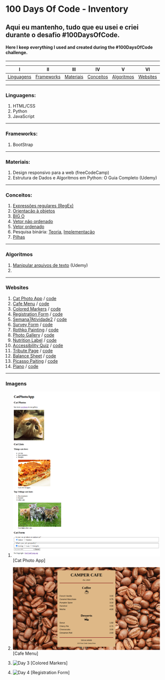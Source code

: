 # 100 Days Of Code - Inventory

## Aqui eu mantenho, tudo que eu usei e criei durante o desafio #100DaysOfCode.
#### Here I keep everything I used and created during the #100DaysOfCode challenge.
----------
|I|II|III|IV|V|VI|VII|
|:---:|:-----:|:---:|:-----:|:-----:|:-----:|:-----:|
|[Linguagens](#linguagens)|[Frameworks](#frameworks)|[Materiais](#materiais)|[Conceitos](#conceitos)|[Algoritmos](#algoritmos)|[Websites](#websites)|[Imagens](#images)|
----------

<a name="linguagens"></a>
### Linguagens:
1. HTML/CSS
2. Python
3. JavaScript

----------
<a name="frameworks"></a>
### Frameworks:
1. BootStrap

----------
<a name="materiais"></a>
### Materiais:
1. Design responsivo para a web (freeCodeCamp)
2. Estrutura de Dados e Algoritmos em Python: O Guia Completo (Udemy)


----------
<a name="conceitos"></a>
### Conceitos:
1. [Expressões regulares (RegEx)](https://github.com/guilhermemoraes1/100-days-of-code/blob/master/r1-log.md#day-3)
2. [Orientação à objetos](https://github.com/guilhermemoraes1/100-days-of-code/blob/master/r1-log.md#day-3)
3. [BIG O](https://github.com/guilhermemoraes1/100-days-of-code/blob/master/r1-log.md#day-5)
4. [Vetor não ordenado](https://github.com/guilhermemoraes1/100-days-of-code/blob/master/r1-log.md#day-6)
5. [Vetor ordenado](https://github.com/guilhermemoraes1/100-days-of-code/blob/master/r1-log.md#day-7)
6. Pesquisa binária: [Teoria](https://github.com/guilhermemoraes1/100-days-of-code/blob/master/r1-log.md#day-8), [Implementação](https://github.com/guilhermemoraes1/100-days-of-code/blob/master/r1-log.md#day-12)
8. [Pilhas]()

----------
<a name="algoritmos"></a>
### Algoritmos
1. [Manipular arquivos de texto](https://colab.research.google.com/drive/1U1QKPvpDqTyHrfSV7BQRZZDEcFxAvTjz#scrollTo=88YBtde1f-Gr) (Udemy)
2. []()

----------
<a name="websites"></a>
### Websites
1. [Cat Photo App](https://t.co/Xb3iyz4Bwm) / [code](https://replit.com/@GuilhermeM0/Cat-Photo-App)
2. [Cafe Menu](https://t.co/xLc59w7ocm) / [code](https://replit.com/@GuilhermeM0/Cafe-Menu)
3. [Colored Markers](https://t.co/DScVCzR9Ll) / [code](https://replit.com/@GuilhermeM0/Colored-Markers)
4. [Registration Form](https://t.co/UqlyfDzZkV) / [code](https://replit.com/@GuilhermeM0/Registration-Form)
5. [Semana7Atividade2](https://semana7atividade2.guilhermem0.repl.co/) / [code](https://replit.com/@GuilhermeM0/Semana7Atividade2)
6. [Survey Form](https://survey-form.guilhermem0.repl.co/) / [code](https://replit.com/@GuilhermeM0/Survey-form)
7. [Rothko Painting](https://rothko-painting.guilhermem0.repl.co) / [code](https://replit.com/@GuilhermeM0/Rothko-painting)
8. [Photo Gallery](https://photo-gallery.guilhermem0.repl.co) / [code](https://replit.com/@GuilhermeM0/Photo-gallery)
9. [Nutrition Label](https://nutrition-label.guilhermem0.repl.co/) / [code](https://replit.com/@GuilhermeM0/Nutrition-label)
10. [Accessibility Quiz](https://accessibility-quiz.guilhermem0.repl.co/) / [code](https://replit.com/@GuilhermeM0/Accessibility-quiz)
11. [Tribute Page](https://tribute-page.guilhermem0.repl.co) / [code](https://replit.com/@GuilhermeM0/Tribute-page)
12. [Balance Sheet](https://balance-sheet.guilhermem0.repl.co) / [code](https://replit.com/@GuilhermeM0/Balance-sheet)
13. [Picasso Paiting](https://picasso-painting.guilhermem0.repl.co/) / [code](https://replit.com/@GuilhermeM0/Picasso-painting)
14. [Piano](https://piano.guilhermem0.repl.co/) / [code](https://replit.com/@GuilhermeM0/Piano)

----------
<a name="images"></a>
### Imagens
1. ![Day 1](https://github.com/guilhermemoraes1/100-days-of-code/blob/master/images/day1.png?raw=true) [Cat Photo App]
2. ![Day 2](https://github.com/guilhermemoraes1/100-days-of-code/blob/master/images/day2-cafeMenu.png?raw=true) [Cafe Menu]
3. ![Day 3](https://github.com/guilhermemoraes1/100-days-of-code/assets/127672759/5521ce1e-f351-4081-b646-463b988d3b8f) [Colored Markers]

4. ![Day 4](https://api.apify.com/v2/key-value-stores/8BpIQUS2g79AmyFmt/records/registration-form.guilhermem0.repl.co-scroll_original) [Registration Form]
<!--
7. ![]() [Semana7Atividade2]
8. ![]() [Survey Form]
9. ![]() [Rothko Painting]
10. ![]() [Photo Gallery]
11. ![]() [Nutrition Label]
12. ![]() [Accessibility Quiz]
13. ![]() [Tribute Page]
14. ![]() [Balance Sheet]
15. ![]() [Picasso Paiting]
16. ![]() [Piano]
-->
